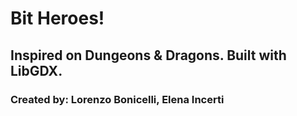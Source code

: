# Bit Heroes!

## Inspired on Dungeons & Dragons. Built with LibGDX.

### Created by: Lorenzo Bonicelli, Elena Incerti
